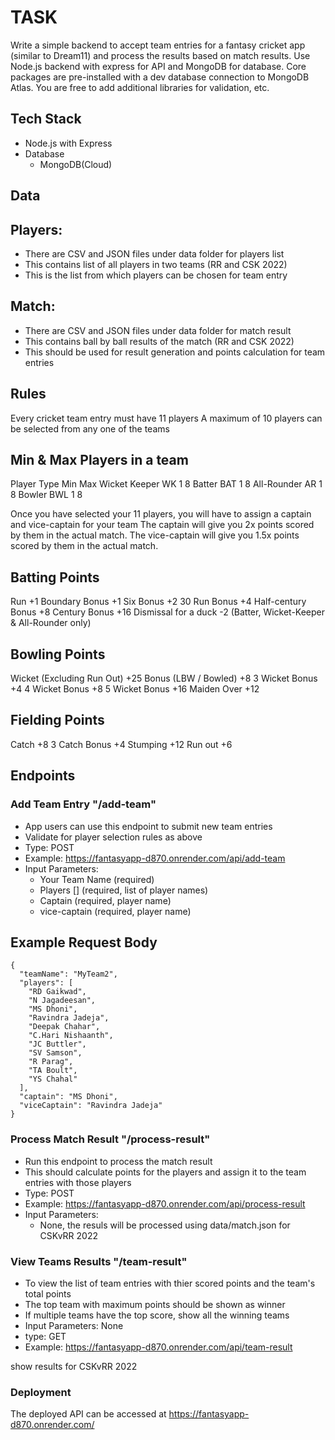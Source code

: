 # TASK

Write a simple backend to accept team entries for a fantasy cricket app (similar to Dream11) and process the results based on match results. Use Node.js backend with express for API and MongoDB for database. Core packages are pre-installed with a dev database connection to MongoDB Atlas. You are free to add additional libraries for validation, etc.


## Tech Stack 
- Node.js with Express
- Database 
  - MongoDB(Cloud)


## Data

Players: 
--
- There are CSV and JSON files under data folder for players list
- This contains list of all players in two teams (RR and CSK 2022)
- This is the list from which players can be chosen for team entry 

Match: 
--
- There are CSV and JSON files under data folder for match result
- This contains ball by ball results of the match (RR and CSK 2022)
- This should be used for result generation and points calculation for team entries 



## Rules

Every cricket team entry must have 11 players
A maximum of 10 players can be selected from any one of the teams

Min & Max Players in a team
--
Player 				    Type	Min	Max
Wicket Keeper 	 	WK		1	  8
Batter	 			    BAT		1	  8
All-Rounder			  AR		1	  8
Bowler				    BWL		1	  8

Once you have selected your 11 players, you will have to assign a captain and vice-captain for your team
The captain will give you 2x points scored by them in the actual match.
The vice-captain will give you 1.5x points scored by them in the actual match.

Batting Points
--
Run						        +1
Boundary Bonus			  +1
Six Bonus				      +2
30 Run Bonus			    +4
Half-century Bonus	  +8
Century Bonus			    +16
Dismissal for a duck 	-2 (Batter, Wicket-Keeper & All-Rounder only)


Bowling Points
--
Wicket (Excluding Run Out)	+25
Bonus (LBW / Bowled)		    +8
3 Wicket Bonus				      +4
4 Wicket Bonus				      +8
5 Wicket Bonus				      +16
Maiden Over					        +12


Fielding Points
--
Catch						    +8
3 Catch Bonus				+4
Stumping					  +12
Run out 	          +6




## Endpoints

### Add Team Entry "/add-team"
- App users can use this endpoint to submit new team entries
- Validate for player selection rules as above
- Type: POST
- Example: https://fantasyapp-d870.onrender.com/api/add-team
- Input Parameters:
  - Your Team Name (required)
  - Players [] (required, list of player names)
  - Captain (required, player name) 
  - vice-captain (required, player name)
## Example Request Body
```
{
  "teamName": "MyTeam2",
  "players": [
    "RD Gaikwad",
    "N Jagadeesan",
    "MS Dhoni",
    "Ravindra Jadeja",
    "Deepak Chahar",
    "C.Hari Nishaanth",
    "JC Buttler",
    "SV Samson",
    "R Parag",
    "TA Boult",
    "YS Chahal"
  ],
  "captain": "MS Dhoni",
  "viceCaptain": "Ravindra Jadeja"
}

```



### Process Match Result "/process-result"
  - Run this endpoint to process the match result
  - This should calculate points for the players and assign it to the team entries with those players
  - Type: POST
  - Example: https://fantasyapp-d870.onrender.com/api/process-result
  - Input Parameters:
    - None, the resuls will be processed using data/match.json for CSKvRR 2022
    


### View Teams Results "/team-result"
  - To view the list of team entries with thier scored points and the team's total points
  - The top team with maximum points should be shown as winner
  - If multiple teams have the top score, show all the winning teams
  - Input Parameters: None
  - type: GET
  - Example: https://fantasyapp-d870.onrender.com/api/team-result
  
    
  show results for CSKvRR 2022
### Deployment
The deployed API can be accessed at
https://fantasyapp-d870.onrender.com/
